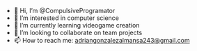 - 👋 Hi, I’m @CompulsiveProgramator
- 👀 I’m interested in computer science
- 🌱 I’m currently learning videogame creation
- 💞️ I’m looking to collaborate on team projects 
- 📫 How to reach me: adriangonzalezalmansa243@gmail.com

<!---
CompulsiveProgramator/CompulsiveProgramator is a ✨ special ✨ repository because its `README.md` (this file) appears on your GitHub profile.
You can click the Preview link to take a look at your changes.
--->
